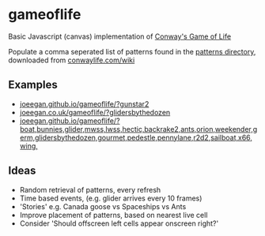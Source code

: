 gameoflife
==========

Basic Javascript (canvas) implementation of [Conway's Game of Life](http://www.conwaylife.com/wiki/Conway%27s_Game_of_Life)

Populate a comma seperated list of patterns found in the [patterns directory](https://github.com/joeegan/gameoflife/tree/master/patterns), downloaded from [conwaylife.com/wiki](http://www.conwaylife.com/wiki/)

Examples
--

* [joeegan.github.io/gameoflife/?gunstar2](http://joeegan.github.io/gameoflife/?gunstar2)
* [joeegan.co.uk/gameoflife/?glidersbythedozen](http://joeegan.github.io/gameoflife/?glidersbythedozen)
* [joeegan.github.io/gameoflife/?boat,bunnies,glider,mwss,lwss,hectic,backrake2,ants,orion,weekender,germ,glidersbythedozen,gourmet,pedestle,pennylane,r2d2,sailboat,x66,wing,](http://joeegan.co.uk/gameoflife/?boat,bunnies,glider,mwss,lwss,hectic,backrake2,ants,orion,weekender,germ,glidersbythedozen,gourmet,pedestle,pennylane,r2d2,sailboat,x66,wing,)

Ideas
--

* Random retrieval of patterns, every refresh
* Time based events, (e.g. glider arrives every 10 frames)
* 'Stories' e.g. Canada goose vs Spaceships vs Ants
* Improve placement of patterns, based on nearest live cell
* Consider 'Should offscreen left cells appear onscreen right?'

